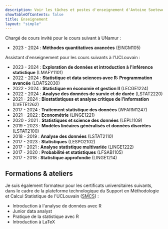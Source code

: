 ```yaml
---
description: Voir les tâches et postes d'enseignement d'Antoine Soetewey
showTableOfContents: false
title: Enseignement
layout: "simple"
---
```


Chargé de cours invité pour le cours suivant à UNamur :

- 2023 - 2024 : **Méthodes quantitatives avancées** (EINGM105)

Assistant d'enseignement pour les cours suivants à l'UCLouvain :

- 2023 - 2024 : **Exploration de données et introduction à l'inférence statistique** (LMAFY1101)
- 2022 - 2024 : **Statistique et data sciences avec R: Programmation avancée** (LDATS2030)
- 2022 - 2024 : **Statistique en économie et gestion II** (LECGE1224)
- 2022 - 2024 : **Analyse des données de survie et de durée** (LSTAT2220)
- 2021 - 2024 : **Biostatistiques et analyse critique de l'information** (LVETE1262)
- 2017 - 2024 : **Traitement statistique des données** (WFARM1247)
- 2021 - 2022 : **Econométrie** (LINGE1221)
- 2020 - 2021 : **Statistiques et science des données** (LEPL1109)
- 2019 - 2023 : **Modèles linéaires généralisés et données discrètes** (LSTAT2100)
- 2018 - 2019 : **Analyse des données** (LSTAT2110)
- 2017 - 2023 : **Statistiques** (LESPO2102)
- 2017 - 2021 : **Analyse statistique multivariée** (LINGE1222)
- 2017 - 2020 : **Probabilité et statistiques** (LFSAB1105)
- 2017 - 2018 : **Statistique approfondie** (LINGE1214)

## Formations & ateliers

Je suis également formateur pour les certificats universitaires suivants, dans le cadre de la plateforme technologique du Support en Méthodologie et Calcul Statistique de l'UCLouvain (<a href="https://sites.uclouvain.be/training/smcs/" target="_blank" rel="noopener">SMCS</a>) :

- Introduction à l'analyse de données avec R 
- Junior data analyst
- Pratique de la statistique avec R
- Introduction à LaTeX

<!--## Tutorat & conseil

Compte tenu de mon expérience dans l'enseignement au niveau universitaire, je propose des cours particuliers en statistiques, probabilités, R et science des données. Je peux également vous aider à effectuer des analyses statistiques de données pour votre mémoire, thèse ou projets professionnels :

- **Étudiants et chercheurs**, voir plus d'informations sur [easystat.be](https://easystat.be/)
- **Professionnels et entreprises**, voir plus d'informations sur [datanalyze.be](https://datanalyze.be/fr/)-->
